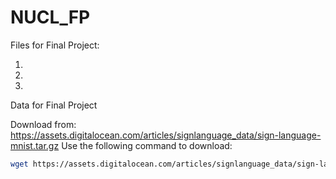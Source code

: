 # NUCL_FP

Files for Final Project:

1) 
2)
3)

Data for Final Project

Download from:
https://assets.digitalocean.com/articles/signlanguage_data/sign-language-mnist.tar.gz
Use the following command to download:
```bash
wget https://assets.digitalocean.com/articles/signlanguage_data/sign-language-mnist.tar.gz 
```
